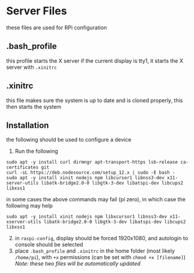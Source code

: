 # Server Files
these files are used for RPi configuration


## .bash_profile
this profile starts the X server if the current display is tty1, it starts the X server with `.xinitrc`

## .xinitrc
this file makes sure the system is up to date and is cloned properly, this then starts the system

## Installation
the following should be used to configure a device
1. Run the following
```
sudo apt -y install curl dirmngr apt-transport-https lsb-release ca-certificates git
curl -sL https://deb.nodesource.com/setup_12.x | sudo -E bash -
sudo apt -y install xinit nodejs npm libcursor1 libnss3-dev x11-server-utils libatk-bridge2.0-0 libgtk-3-dev libatspi-dev libcups2 libxss1
```
in some cases the above commands may fail (pi zero), in which case the following may help
```
sudo apt -y install xinit nodejs npm libxcursor1 libnss3-dev x11-xserver-utils libatk-bridge2.0-0 libgtk-3-dev libatspi-dev libcups2 libxss1
```
2. in `raspi-config`, display should be forced 1920x1080, and autologin to console should be selected
3. place `.bash_profile` and `.xinitrc` in the home folder (most likely `/home/pi`), with `+x` permissions (can be set with `chmod +x [filename]`)
*Note: these two files will be automatically updated*